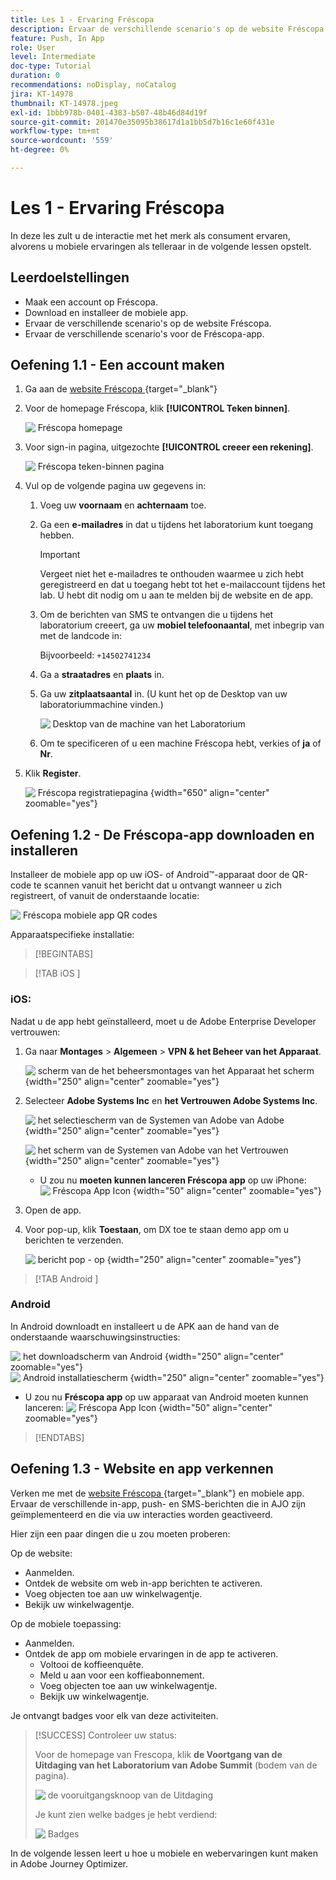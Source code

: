 ```yaml
---
title: Les 1 - Ervaring Fréscopa
description: Ervaar de verschillende scenario's op de website Fréscopa.
feature: Push, In App
role: User
level: Intermediate
doc-type: Tutorial
duration: 0
recommendations: noDisplay, noCatalog
jira: KT-14978
thumbnail: KT-14978.jpeg
exl-id: 1bbb978b-0401-4383-b507-48b46d84d19f
source-git-commit: 201470e35095b38617d1a1bb5d7b16c1e60f431e
workflow-type: tm+mt
source-wordcount: '559'
ht-degree: 0%

---
```


# Les 1 - Ervaring Fréscopa

In deze les zult u de interactie met het merk als consument ervaren, alvorens u mobiele ervaringen als telleraar in de volgende lessen opstelt.

## Leerdoelstellingen

* Maak een account op Fréscopa.
* Download en installeer de mobiele app.
* Ervaar de verschillende scenario&#39;s op de website Fréscopa.
* Ervaar de verschillende scenario&#39;s voor de Fréscopa-app.

## Oefening 1.1 - Een account maken

1. Ga aan de [&#x200B; website Fréscopa &#x200B;](https://dsn.adobe.com/p/adobe-summit-2024?token=eyJhbGciOiJIUzI1NiIsInR5cCI6IkpXVCJ9.eyJpZCI6ImFub255bW91cyIsImVtYWlsIjoiYW5vbnltb3VzQGFkb2JlLmNvbSIsImlzc3VlciI6InNoYXJlZC1saW5rIiwiYXJnb24iOnsiYWNjZXNzIjoicmVhZC1wcm9qZWN0IiwicHJvamVjdElkIjoiYWRvYmUtc3VtbWl0LTIwMjQifSwiaWF0IjoxNzEwNTI0MTIwLCJleHAiOjE3MTIzMzg1MjB9.q2uGVst6HjJw8SCWl-3pViNzepkdGnNCvGqZnbbkTsY){target="_blank"}

1. Voor de homepage Fréscopa, klik **[!UICONTROL Teken binnen]**.

   ![&#x200B; Fréscopa homepage &#x200B;](/help/summit-labs/summit-lab-2024/l820-lab-workbook/assets/1-1-1-frescopa-homepage.png " Fréscopa homepage ")

1. Voor sign-in pagina, uitgezochte **[!UICONTROL creeer een rekening]**.

   ![&#x200B; Fréscopa teken-binnen pagina &#x200B;](/help/summit-labs/summit-lab-2024/l820-lab-workbook/assets/1-1-2-frescopa-sign-in-page.png " Fréscopa teken-binnen ")

1. Vul op de volgende pagina uw gegevens in:

   1. Voeg uw **voornaam** en **achternaam** toe.

   1. Ga een **e-mailadres** in dat u tijdens het laboratorium kunt toegang hebben.

      >[!IMPORTANT]
      > Vergeet niet het e-mailadres te onthouden waarmee u zich hebt geregistreerd en dat u toegang hebt tot het e-mailaccount tijdens het lab. U hebt dit nodig om u aan te melden bij de website en de app.

   1. Om de berichten van SMS te ontvangen die u tijdens het laboratorium creeert, ga uw **mobiel telefoonaantal**, met inbegrip van met de landcode in:

      Bijvoorbeeld: `+14502741234`

   1. Ga a **straatadres** en **plaats** in.

   1. Ga uw **zitplaatsaantal** in. (U kunt het op de Desktop van uw laboratoriummachine vinden.)

      ![&#x200B; Desktop van de machine van het Laboratorium &#x200B;](/help/summit-labs/summit-lab-2024/l820-lab-workbook/assets/locate-seat-number.png)

   1. Om te specificeren of u een machine Fréscopa hebt, verkies of **ja** of **Nr**.

1. Klik **Register**.

   ![&#x200B; Fréscopa registratiepagina &#x200B;](/help/summit-labs/summit-lab-2024/l820-lab-workbook/assets/1-1-3-frescopa-registration-page.png){width="650" align="center" zoomable="yes"}

## Oefening 1.2 - De Fréscopa-app downloaden en installeren

Installeer de mobiele app op uw iOS- of Android™-apparaat door de QR-code te scannen vanuit het bericht dat u ontvangt wanneer u zich registreert, of vanuit de onderstaande locatie:

![&#x200B; Fréscopa mobiele app QR codes &#x200B;](/help/summit-labs/summit-lab-2024/l820-lab-workbook/assets/1-2-1-qr-codes.png " Fréscopa mobiele app QR codes ")

Apparaatspecifieke installatie:

>[!BEGINTABS]

>[!TAB  iOS ]

### iOS:

Nadat u de app hebt geïnstalleerd, moet u de Adobe Enterprise Developer vertrouwen:

1. Ga naar **Montages** > **Algemeen** > **VPN &amp; het Beheer van het Apparaat**.

   ![&#x200B; scherm van de het beheersmontages van het Apparaat het scherm &#x200B;](/help/summit-labs/summit-lab-2024/l820-lab-workbook/assets/1-2-2-device-management-screen.PNG " van het Beheer van het Apparaat het scherm "){width="250" align="center" zoomable="yes"}

1. Selecteer **Adobe Systems Inc** en **het Vertrouwen Adobe Systems Inc**.

   ![&#x200B; het selectiescherm van de Systemen van Adobe van Adobe &#x200B;](/help/summit-labs/summit-lab-2024/l820-lab-workbook/assets/1-2-3-adobe-systems.PNG " het selectiescherm van Systemen van Adobe "){width="250" align="center" zoomable="yes"}
   <br>

   ![&#x200B; het scherm van de Systemen van Adobe van het Vertrouwen &#x200B;](/help/summit-labs/summit-lab-2024/l820-lab-workbook/assets/1-2-4-trust-adobe.PNG){width="250" align="center" zoomable="yes"}

   * U zou nu **moeten kunnen lanceren Fréscopa app** op uw iPhone: ![&#x200B; Fréscopa App Icon &#x200B;](/help/summit-labs/summit-lab-2024/l820-lab-workbook/assets/1-2-app-icon.png){width="50" align="center" zoomable="yes"}


1. Open de app.

1. Voor pop-up, klik **Toestaan**, om DX toe te staan demo app om u berichten te verzenden.

   ![&#x200B; bericht pop - op &#x200B;](/help/summit-labs/summit-lab-2024/l820-lab-workbook/assets/1-2-allow-notifications.png){width="250" align="center" zoomable="yes"}

>[!TAB  Android ]

### Android

In Android downloadt en installeert u de APK aan de hand van de onderstaande waarschuwingsinstructies:

![&#x200B; het downloadscherm van Android &#x200B;](/help/summit-labs/summit-lab-2024/l820-lab-workbook/assets/1-2-5-android-download.jpg " Android downloadscherm "){width="250" align="center" zoomable="yes"}
<br>
![&#x200B; Android installatiescherm &#x200B;](/help/summit-labs/summit-lab-2024/l820-lab-workbook/assets/1-2-6-android-installation.jpg){width="250" align="center" zoomable="yes"}

* U zou nu **Fréscopa app** op uw apparaat van Android moeten kunnen lanceren: ![&#x200B; Fréscopa App Icon &#x200B;](/help/summit-labs/summit-lab-2024/l820-lab-workbook/assets/1-2-app-icon.png){width="50" align="center" zoomable="yes"}

>[!ENDTABS]

## Oefening 1.3 - Website en app verkennen

Verken me met de [&#x200B; website Fréscopa &#x200B;](https://dsn.adobe.com/p/adobe-summit-2024?token=eyJhbGciOiJIUzI1NiIsInR5cCI6IkpXVCJ9.eyJpZCI6ImFub255bW91cyIsImVtYWlsIjoiYW5vbnltb3VzQGFkb2JlLmNvbSIsImlzc3VlciI6InNoYXJlZC1saW5rIiwiYXJnb24iOnsiYWNjZXNzIjoicmVhZC1wcm9qZWN0IiwicHJvamVjdElkIjoiYWRvYmUtc3VtbWl0LTIwMjQifSwiaWF0IjoxNzEwNTI0MTIwLCJleHAiOjE3MTIzMzg1MjB9.q2uGVst6HjJw8SCWl-3pViNzepkdGnNCvGqZnbbkTsY){target="_blank"} en mobiele app. Ervaar de verschillende in-app, push- en SMS-berichten die in AJO zijn geïmplementeerd en die via uw interacties worden geactiveerd.

Hier zijn een paar dingen die u zou moeten proberen:

Op de website:

* Aanmelden.
* Ontdek de website om web in-app berichten te activeren.
* Voeg objecten toe aan uw winkelwagentje.
* Bekijk uw winkelwagentje.

Op de mobiele toepassing:

* Aanmelden.
* Ontdek de app om mobiele ervaringen in de app te activeren.
   * Voltooi de koffieenquête.
   * Meld u aan voor een koffieabonnement.
   * Voeg objecten toe aan uw winkelwagentje.
   * Bekijk uw winkelwagentje.

Je ontvangt badges voor elk van deze activiteiten.

>[!SUCCESS]
>Controleer uw status:
>
>Voor de homepage van Frescopa, klik **de Voortgang van de Uitdaging van het Laboratorium van Adobe Summit** (bodem van de pagina).
> 
>  ![&#x200B; de vooruitgangsknoop van de Uitdaging &#x200B;](/help/summit-labs/summit-lab-2024/l820-lab-workbook/assets/1-3-challenge-progress-button.png)
>
> Je kunt zien welke badges je hebt verdiend:
> 
> ![&#x200B; Badges &#x200B;](/help/summit-labs/summit-lab-2024/l820-lab-workbook/assets/1-3-badges.png)

In de volgende lessen leert u hoe u mobiele en webervaringen kunt maken in Adobe Journey Optimizer.

[def]: /help/summit-labs/summit-lab-2024/l820-lab-workbook/assets/1-2-4-trust-adobe.PNG
